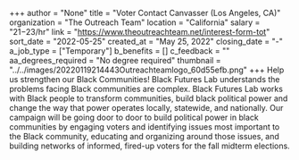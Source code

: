 +++
author = "None"
title = "Voter Contact Canvasser (Los Angeles, CA)"
organization = "The Outreach Team"
location = "California"
salary = "$21-$23/hr"
link = "https://www.theoutreachteam.net/interest-form-tot"
sort_date = "2022-05-25"
created_at = "May 25, 2022"
closing_date = "-"
a_job_type = ["Temporary"]
b_benefits = []
c_feedback = ""
aa_degrees_required = "No degree required"
thumbnail = "../../images/20220119214443Outreachteamlogo_60d55efb.png"
+++
Help us strengthen our Black Communities! Black Futures Lab understands the problems facing Black communities are complex. Black Futures Lab works with Black people to transform communities, build black political power and change the way that power operates locally, statewide, and nationally. Our campaign will be going door to door to build political power in black communities by engaging voters and identifying issues most important to the Black community, educating and organizing around those issues, and building networks of informed, fired-up voters for the fall midterm elections. 